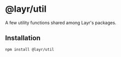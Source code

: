 # @layr/util

A few utility functions shared among Layr's packages.

## Installation

```
npm install @layr/util
```
